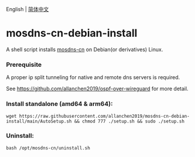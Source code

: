English | [简体中文](./README_zh-CN.md)
# mosdns-cn-debian-install
A shell script installs [mosdns-cn](https://github.com/IrineSistiana/mosdns-cn) on Debian(or derivatives) Linux.

### Prerequisite
A proper ip split tunneling for native and remote dns servers is required. 

See https://github.com/allanchen2019/ospf-over-wireguard for more detail.

### Install standalone (amd64 & arm64):
```
wget https://raw.githubusercontent.com/allanchen2019/mosdns-cn-debian-install/main/AutoSetup.sh && chmod 777 ./setup.sh && sudo ./setup.sh
```


### Uninstall:
```
bash /opt/mosdns-cn/uninstall.sh
```
